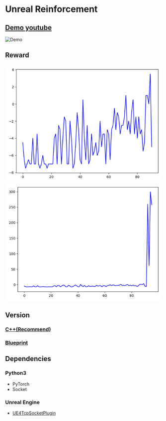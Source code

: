 # Unreal Reinforcement

## [Demo youtube](https://www.youtube.com/watch?v=9NzTpVfRoCg)
![Demo](img/Demo.gif)  
## Reward
![Reward1](img/reward1.png)  
![Reward2](img/reward2.png)  

## Version
### [C++(Recommend)](https://github.com/SHSongs/UnrealReinforcement/tree/cpp)  
### [Blueprint](https://github.com/SHSongs/UnrealReinforcement/tree/blueprint)

## Dependencies
### Python3
- PyTorch
- Socket
### Unreal Engine
- [UE4TcpSocketPlugin](https://unrealengine.com/marketplace/en-US/product/tcp-socket-plugin)